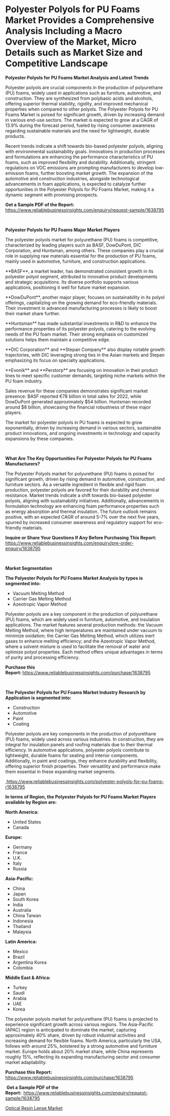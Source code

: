 <p><h1>Polyester Polyols for PU Foams Market Provides a Comprehensive Analysis Including a Macro Overview of the Market, Micro Details such as Market Size and Competitive Landscape</h1></p><p><strong>Polyester Polyols for PU Foams Market Analysis and Latest Trends</strong></p>
<p><p>Polyester polyols are crucial components in the production of polyurethane (PU) foams, widely used in applications such as furniture, automotive, and construction. They are synthesized from polybasic acids and alcohols, offering superior thermal stability, rigidity, and improved mechanical properties when compared to other polyols. The Polyester Polyols for PU Foams Market is poised for significant growth, driven by increasing demand in various end-use sectors. The market is expected to grow at a CAGR of 13.9% during the forecast period, fueled by rising consumer awareness regarding sustainable materials and the need for lightweight, durable products.</p><p>Recent trends indicate a shift towards bio-based polyester polyols, aligning with environmental sustainability goals. Innovations in production processes and formulations are enhancing the performance characteristics of PU foams, such as improved flexibility and durability. Additionally, stringent regulations on VOC emissions are prompting manufacturers to develop low-emission foams, further boosting market growth. The expansion of the automotive and construction industries, alongside technological advancements in foam applications, is expected to catalyze further opportunities in the Polyester Polyols for PU Foams Market, making it a dynamic segment with promising prospects.</p></p>
<p><strong>Get a Sample PDF of the Report:&nbsp;</strong> <a href="https://www.reliablebusinessinsights.com/enquiry/request-sample/1638795?utm_campaign=3043&utm_medium=2&utm_source=Github&utm_content=ia&utm_term=23032025&utm_id=polyester-polyols-for-pu-foams">https://www.reliablebusinessinsights.com/enquiry/request-sample/1638795</a></p>
<p>&nbsp;</p>
<p><strong>Polyester Polyols for PU Foams Major Market Players</strong></p>
<p><p>The polyester polyols market for polyurethane (PU) foams is competitive, characterized by leading players such as BASF, DowDuPont, DIC Corporation, and Huntsman, among others. These companies play a crucial role in supplying raw materials essential for the production of PU foams, mainly used in automotive, furniture, and construction applications.</p><p>**BASF**, a market leader, has demonstrated consistent growth in its polyester polyol segment, attributed to innovative product developments and strategic acquisitions. Its diverse portfolio supports various applications, positioning it well for future market expansion.</p><p>**DowDuPont**, another major player, focuses on sustainability in its polyol offerings, capitalizing on the growing demand for eco-friendly materials. Their investment in advanced manufacturing processes is likely to boost their market share further.</p><p>**Huntsman** has made substantial investments in R&D to enhance the performance properties of its polyester polyols, catering to the evolving needs of the PU foam market. Their strong emphasis on customized solutions helps them maintain a competitive edge.</p><p>**DIC Corporation** and **Stepan Company** also display notable growth trajectories, with DIC leveraging strong ties in the Asian markets and Stepan emphasizing its focus on specialty applications. </p><p>**Evonik** and **Perstorp** are focusing on innovation in their product lines to meet specific customer demands, targeting niche markets within the PU foam industry.</p><p>Sales revenue for these companies demonstrates significant market presence: BASF reported €78 billion in total sales for 2022, while DowDuPont generated approximately $54 billion. Huntsman recorded around $8 billion, showcasing the financial robustness of these major players.</p><p>The market for polyester polyols in PU foams is expected to grow exponentially, driven by increasing demand in various sectors, sustainable product innovations, and ongoing investments in technology and capacity expansions by these companies.</p></p>
<p>&nbsp;</p>
<p><strong>What Are The Key Opportunities For Polyester Polyols for PU Foams Manufacturers?</strong></p>
<p><p>The Polyester Polyols market for polyurethane (PU) foams is poised for significant growth, driven by rising demand in automotive, construction, and furniture sectors. As a versatile ingredient in flexible and rigid foam production, polyester polyols are favored for their durability and chemical resistance. Market trends indicate a shift towards bio-based polyester polyols, aligning with sustainability initiatives. Additionally, advancements in formulation technology are enhancing foam performance properties such as energy absorption and thermal insulation. The future outlook remains positive, with an expected CAGR of around 5-7% over the next five years, spurred by increased consumer awareness and regulatory support for eco-friendly materials.</p></p>
<p><strong>Inquire or Share Your Questions If Any Before Purchasing This Report:</strong> <a href="https://www.reliablebusinessinsights.com/enquiry/pre-order-enquiry/1638795?utm_campaign=3043&utm_medium=2&utm_source=Github&utm_content=ia&utm_term=23032025&utm_id=polyester-polyols-for-pu-foams">https://www.reliablebusinessinsights.com/enquiry/pre-order-enquiry/1638795</a></p>
<p>&nbsp;</p>
<p><strong>Market Segmentation</strong></p>
<p><strong>The Polyester Polyols for PU Foams Market Analysis by types is segmented into:</strong></p>
<p><ul><li>Vacuum Melting Method</li><li>Carrier Gas Melting Method</li><li>Azeotropic Vapor Method</li></ul></p>
<p><p>Polyester polyols are a key component in the production of polyurethane (PU) foams, which are widely used in furniture, automotive, and insulation applications. The market features several production methods: the Vacuum Melting Method, where high temperatures are maintained under vacuum to minimize oxidation; the Carrier Gas Melting Method, which utilizes inert gases to enhance melting efficiency; and the Azeotropic Vapor Method, where a solvent mixture is used to facilitate the removal of water and optimize polyol properties. Each method offers unique advantages in terms of purity and processing efficiency.</p></p>
<p><strong>Purchase this Report:&nbsp;</strong><a href="https://www.reliablebusinessinsights.com/purchase/1638795?utm_campaign=3043&utm_medium=2&utm_source=Github&utm_content=ia&utm_term=23032025&utm_id=polyester-polyols-for-pu-foams">https://www.reliablebusinessinsights.com/purchase/1638795</a></p>
<p>&nbsp;</p>
<p><strong>The Polyester Polyols for PU Foams Market Industry Research by Application is segmented into:</strong></p>
<p><ul><li>Construction</li><li>Automotive</li><li>Paint</li><li>Coating</li></ul></p>
<p><p>Polyester polyols are key components in the production of polyurethane (PU) foams, widely used across various industries. In construction, they are integral for insulation panels and roofing materials due to their thermal efficiency. In automotive applications, polyester polyols contribute to lightweight, durable foams for seating and interior components. Additionally, in paint and coatings, they enhance durability and flexibility, offering superior finish properties. Their versatility and performance make them essential in these expanding market segments.</p></p>
<p><a href="https://www.reliablebusinessinsights.com/polyester-polyols-for-pu-foams-r1638795?utm_campaign=3043&utm_medium=2&utm_source=Github&utm_content=ia&utm_term=23032025&utm_id=polyester-polyols-for-pu-foams">&nbsp;https://www.reliablebusinessinsights.com/polyester-polyols-for-pu-foams-r1638795</a></p>
<p><strong>In terms of Region, the Polyester Polyols for PU Foams Market Players available by Region are:</strong></p>
<p>
    <p> <strong> North America: </strong>
        <ul>
            <li>United States</li>
            <li>Canada</li>
        </ul>
        </p> 
    <p> <strong> Europe: </strong>
        <ul>
            <li>Germany</li>
            <li>France</li>
            <li>U.K.</li>
            <li>Italy</li>
            <li>Russia</li>
        </ul>
        </p> 
    <p> <strong> Asia-Pacific: </strong>
        <ul>
            <li>China</li>
            <li>Japan</li>
            <li>South Korea</li>
            <li>India</li>
            <li>Australia</li>
            <li>China Taiwan</li>
            <li>Indonesia</li>
            <li>Thailand</li>
            <li>Malaysia</li>
        </ul>
        </p> 
    <p> <strong> Latin America: </strong>
        <ul>
            <li>Mexico</li>
            <li>Brazil</li>
            <li>Argentina Korea</li>
            <li>Colombia</li>
        </ul>
        </p> 
    <p> <strong> Middle East & Africa: </strong>
        <ul>
            <li>Turkey</li>
            <li>Saudi</li>
            <li>Arabia</li>
            <li>UAE</li>
            <li>Korea</li>
        </ul>
    </p>
    </p>
<p><p>The polyester polyols market for polyurethane (PU) foams is projected to experience significant growth across various regions. The Asia-Pacific (APAC) region is anticipated to dominate the market, capturing approximately 40% share, driven by robust industrial activities and increasing demand for flexible foams. North America, particularly the USA, follows with around 25%, bolstered by a strong automotive and furniture market. Europe holds about 20% market share, while China represents roughly 15%, reflecting its expanding manufacturing sector and consumer market adaptability.</p></p>
<p><strong>Purchase this Report: </strong><a href="https://www.reliablebusinessinsights.com/purchase/1638795?utm_campaign=3043&utm_medium=2&utm_source=Github&utm_content=ia&utm_term=23032025&utm_id=polyester-polyols-for-pu-foams">https://www.reliablebusinessinsights.com/purchase/1638795</a></p>
<p>&nbsp;<strong>Get a Sample PDF of the Report:&nbsp;&nbsp;</strong><a href="https://www.reliablebusinessinsights.com/enquiry/request-sample/1638795?utm_campaign=3043&utm_medium=2&utm_source=Github&utm_content=ia&utm_term=23032025&utm_id=polyester-polyols-for-pu-foams">https://www.reliablebusinessinsights.com/enquiry/request-sample/1638795</a></p>
<p><strong></strong></p>
<p><p><a href="https://github.com/zitanebeibit9/Market-Research-Report-List-1/blob/main/optical-resin-lense-market.md?utm_campaign=3043&utm_medium=2&utm_source=Github&utm_content=ia&utm_term=23032025&utm_id=polyester-polyols-for-pu-foams">Optical Resin Lense Market</a></p></p>